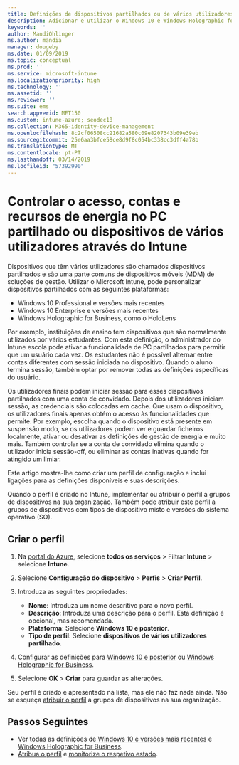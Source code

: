 ```yaml
---
title: Definições de dispositivos partilhados ou de vários utilizadores no Microsoft Intune – Azure | Documentos da Microsoft
description: Adicionar e utilizar o Windows 10 e Windows Holographic for Business dispositivos que são partilhados ou utilizados por vários utilizadores no Microsoft Intune. Ver uma lista de todas as definições e o que fazer em dispositivos, incluindo o Microsoft HoloLens. Controlar as contas de convidado, gerir contas e eliminar contas inativas, permitir ou impedir guardar para o armazenamento local, definir power e opções de estado de suspensão, escolher quando as atualizações são instaladas e utilizam dispositivos em ambientes de educação num perfil de configuração do dispositivo.
keywords: ''
author: MandiOhlinger
ms.author: mandia
manager: dougeby
ms.date: 01/09/2019
ms.topic: conceptual
ms.prod: ''
ms.service: microsoft-intune
ms.localizationpriority: high
ms.technology: ''
ms.assetid: ''
ms.reviewer: ''
ms.suite: ems
search.appverid: MET150
ms.custom: intune-azure; seodec18
ms.collection: M365-identity-device-management
ms.openlocfilehash: 8c2cf06508cc21682a580c09e8207343b09e39eb
ms.sourcegitcommit: 25e6aa3bfce58ce8d9f8c054bc338cc3dff4a78b
ms.translationtype: MT
ms.contentlocale: pt-PT
ms.lasthandoff: 03/14/2019
ms.locfileid: "57392990"
---
```

# <a name="control-access-accounts-and-power-features-on-shared-pc-or-multi-user-devices-using-intune"></a>Controlar o acesso, contas e recursos de energia no PC partilhado ou dispositivos de vários utilizadores através do Intune

Dispositivos que têm vários utilizadores são chamados dispositivos partilhados e são uma parte comuns de dispositivos móveis (MDM) de soluções de gestão. Utilizar o Microsoft Intune, pode personalizar dispositivos partilhados com as seguintes plataformas:

- Windows 10 Professional e versões mais recentes
- Windows 10 Enterprise e versões mais recentes
- Windows Holographic for Business, como o HoloLens

Por exemplo, instituições de ensino tem dispositivos que são normalmente utilizados por vários estudantes. Com esta definição, o administrador do Intune escola pode ativar a funcionalidade de PC partilhados para permitir que um usuário cada vez. Os estudantes não é possível alternar entre contas diferentes com sessão iniciada no dispositivo. Quando o aluno termina sessão, também optar por remover todas as definições específicas do usuário.

Os utilizadores finais podem iniciar sessão para esses dispositivos partilhados com uma conta de convidado. Depois dos utilizadores iniciam sessão, as credenciais são colocadas em cache. Que usam o dispositivo, os utilizadores finais apenas obtém o acesso às funcionalidades que permite. Por exemplo, escolha quando o dispositivo está presente em suspensão modo, se os utilizadores podem ver e guardar ficheiros localmente, ativar ou desativar as definições de gestão de energia e muito mais. Também controlar se a conta de convidado elimina quando o utilizador inicia sessão-off, ou eliminar as contas inativas quando for atingido um limiar.

Este artigo mostra-lhe como criar um perfil de configuração e inclui ligações para as definições disponíveis e suas descrições.

Quando o perfil é criado no Intune, implementar ou atribuir o perfil a grupos de dispositivos na sua organização. Também pode atribuir este perfil a grupos de dispositivos com tipos de dispositivo misto e versões do sistema operativo (SO).

## <a name="create-the-profile"></a>Criar o perfil

1. Na [portal do Azure](https://portal.azure.com), selecione **todos os serviços** > Filtrar **Intune** > selecione **Intune**.
2. Selecione **Configuração do dispositivo** > **Perfis** > **Criar Perfil**.
3. Introduza as seguintes propriedades:

   - **Nome**: Introduza um nome descritivo para o novo perfil.
   - **Descrição**: Introduza uma descrição para o perfil. Esta definição é opcional, mas recomendada.
   - **Plataforma**: Selecione **Windows 10 e posterior**.
   - **Tipo de perfil**: Selecione **dispositivos de vários utilizadores partilhado**.

4. Configurar as definições para [Windows 10 e posterior](shared-user-device-settings-windows.md) ou [Windows Holographic for Business](shared-user-device-settings-windows-holographic.md).

5. Selecione **OK** > **Criar** para guardar as alterações.

Seu perfil é criado e apresentado na lista, mas ele não faz nada ainda. Não se esqueça [atribuir o perfil](device-profile-assign.md) a grupos de dispositivos na sua organização.

## <a name="next-steps"></a>Passos Seguintes

- Ver todas as definições de [Windows 10 e versões mais recentes](shared-user-device-settings-windows.md) e [Windows Holographic for Business](shared-user-device-settings-windows-holographic.md).
- [Atribua o perfil](device-profile-assign.md) e [monitorize o respetivo estado](device-profile-monitor.md).
